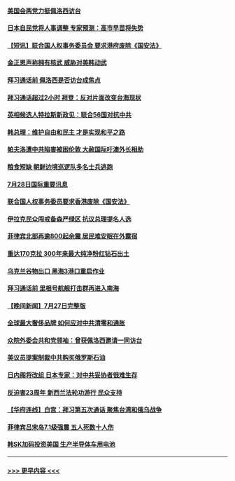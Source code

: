 #### [美国会两党力挺佩洛西访台](../pages/prog202/a103489483.md?t=07290701) 
#### [日本自民党将人事调整 专家预测：高市早苗将失势](../pages/prog202/a103489578.md?t=07290701) 
#### [【短讯】联合国人权事务委员会 要求港府废除《国安法》](../pages/prog202/a103489552.md?t=07290701) 
#### [金正恩声称拥有核武 威胁对美韩动武](../pages/prog202/a103489556.md?t=07290701) 
#### [拜习通话前 佩洛西是否访台成焦点](../pages/prog202/a103489550.md?t=07290701) 
#### [拜习通话超过2小时 拜登：反对片面改变台海现状](../pages/prog202/a103489418.md?t=07290701) 
#### [英相候选人特拉斯新政见：联合56国对抗中共](../pages/prog202/a103489387.md?t=07290701) 
#### [韩总理：维护自由和民主 才是实现和平之路](../pages/prog202/a103489258.md?t=07290701) 
#### [帕夫洛遭中共陷害被困伦敦 大赦国际吁澳外长相助](../pages/prog202/a103489280.md?t=07290701) 
#### [粮食短缺 朝鲜边境巡逻队多名士兵逃跑](../pages/prog202/a103489277.md?t=07290701) 
#### [7月28日国际重要讯息](../pages/prog202/a103489245.md?t=07290701) 
#### [联合国人权事务委员要求香港废除《国安法》](../pages/prog202/a103489229.md?t=07290701) 
#### [伊拉克民众闯戒备森严绿区 抗议总理提名人选](../pages/prog202/a103489181.md?t=07290701) 
#### [菲律宾北部再逾800起余震 居民难安眠在外露宿](../pages/prog202/a103489163.md?t=07290701) 
#### [重达170克拉 300年来最大纯净粉红钻石出土](../pages/prog202/a103489142.md?t=07290701) 
#### [乌克兰谷物出口 黑海3港口重启作业](../pages/prog202/a103489054.md?t=07290701) 
#### [拜习通话前 里根号航舰打击群再进入南海](../pages/prog202/a103488991.md?t=07290701) 
#### [【晚间新闻】7月27日完整版](../pages/prog202/a103488973.md?t=07290701) 
#### [全球最大奢侈品牌 如何应对中共清零和通胀](../pages/prog202/a103488770.md?t=07290701) 
#### [众院外委会共和党领袖：曾获佩洛西邀请一同访台](../pages/prog202/a103488740.md?t=07290701) 
#### [美议员提案制裁中共购买俄罗斯石油](../pages/prog202/a103488657.md?t=07290701) 
#### [日内阁将改组 日本专家：对中共妥协者很难生存](../pages/prog202/a103488690.md?t=07290701) 
#### [反迫害23周年 新西兰法轮功游行 民众支持](../pages/prog202/a103488702.md?t=07290701) 
#### [【华府连线】白宫：拜习第五次通话 聚焦台湾和俄乌战争](../pages/prog202/a103488679.md?t=07290701) 
#### [菲律宾吕宋岛7.1级强震 五人死数十人伤](../pages/prog202/a103488677.md?t=07290701) 
#### [韩SK加码投资美国 生产半导体车用电池](../pages/prog202/a103488688.md?t=07290701) 

----
#### [ >>> 更早内容 <<< ](../indexes/prog202-earlier.md)
